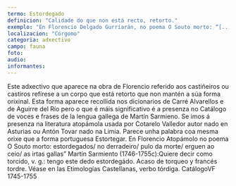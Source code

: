 ```yaml
---
termo: Estordegado
definicion: "Calidade do que non está recto, retorto."
exemplo: "En Florencio Delgado Gurriarán, no poema O Souto morto: “[...] estordegados/ no derradeiro/ pulo da morte/ erguen ao ceio/ as irtas gallas [...]"
localizacion: "Córgomo"
categoria: adxectivo
campo: fauna
foto:
audio:
informantes:
---
```


Este adxectivo que aparece na obra de Florencio referido aos castiñeiros ou castiros refírese a un corpo que está retorto que non mantén a súa forma orixinal. Esta forma aparece recollida nos dicionarios de Carré Alvarellos e de Aguirre del Río pero o que é máis significativo é a presenza no Catálogo de voces e frases de la lengua gallega de Martín Sarmieno. Se imos á presenza na literatura atopámola usada por Cotarelo Valledor autor nado en Asturias ou Antón Tovar nado na Limia. Parece unha palabra coa mesma orixe que a forma portuguesa Estortegar.
En Florencio Atopámolo no poema O Souto morto: estordegados/ no derradeiro/ pulo da morte/ erguen ao ceio/ as irtas gallas”
Martín Sarmiento (1746-1755c):Quiere decir como torcido, v. g.: tengo este dedo estordegádo. Acaso de torqueo y francés tordre. Véase en las Etimologías Castellanas, verbo tórdiga. CatálogoVF 1745-1755
